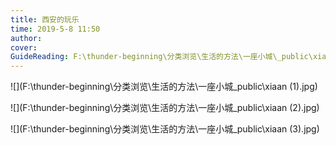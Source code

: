 ```yaml
---
title: 西安的玩乐
time: 2019-5-8 11:50
author: 
cover: 
GuideReading: F:\thunder-beginning\分类浏览\生活的方法\一座小城\_public\xiaan (1).jpg
---
```


![](F:\thunder-beginning\分类浏览\生活的方法\一座小城\_public\xiaan (1).jpg)

![](F:\thunder-beginning\分类浏览\生活的方法\一座小城\_public\xiaan (2).jpg)

![](F:\thunder-beginning\分类浏览\生活的方法\一座小城\_public\xiaan (3).jpg)

